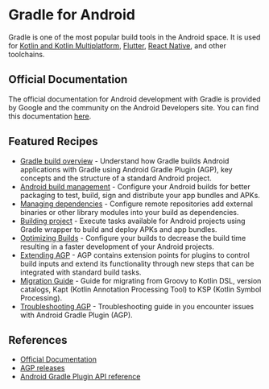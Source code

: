 # Gradle for Android

Gradle is one of the most popular build tools in the Android space.
It is used for [Kotlin and Kotlin Multiplatform](../kotlin/README.md),
[Flutter](https://flutter.dev/), [React Native](https://reactnative.dev/), and other toolchains.

## Official Documentation

The official documentation for Android development with Gradle
is provided by Google and the community on the
Android Developers site.
You can find this documentation [here](https://developer.android.com/build).

## Featured Recipes

- [Gradle build overview](https://developer.android.com/build/gradle-build-overview) - Understand how Gradle builds
  Android applications with Gradle using Android Gradle Plugin (AGP), key concepts and the structure of a standard
  Android project.
- [Android build management](https://developer.android.com/build) - Configure your Android builds for better packaging
  to test, build, sign and distribute your app bundles and APKs.
- [Managing dependencies](https://developer.android.com/build/dependencies) - Configure remote repositories add external
  binaries or other library modules into your build as dependencies.
- [Building project](https://developer.android.com/build/building-cmdline) - Execute tasks available for Android
  projects using Gradle wrapper to build and deploy APKs and app bundles.
- [Optimizing Builds](https://developer.android.com/build/optimize-your-build) - Configure your builds to decrease the
  build time resulting in a faster development of your Android projects.
- [Extending AGP](https://developer.android.com/build/extend-agp) - AGP contains extension points for plugins to control
  build inputs and extend its functionality through new steps that can be integrated with standard build tasks.
- [Migration Guide](https://developer.android.com/build/migrate-to-kotlin-dsl) - Guide for migrating from Groovy to
  Kotlin DSL, version catalogs, Kapt (Kotlin Annotation Processing Tool) to KSP (Kotlin Symbol Processing).
- [Troubleshooting AGP](https://developer.android.com/build/troubleshoot) - Troubleshooting guide in you encounter
  issues with Android Gradle Plugin (AGP).

## References

- [Official Documentation](https://developer.android.com/build)
- [AGP releases](https://developer.android.com/build/releases/gradle-plugin)
- [Android Gradle Plugin API reference](https://developer.android.com/reference/tools/gradle-api)
